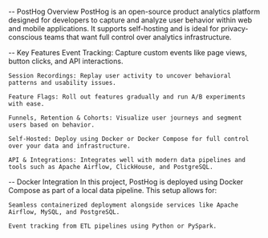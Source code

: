 -- PostHog Overview
    PostHog is an open-source product analytics platform designed for developers to capture and analyze user behavior within web and mobile applications. It supports self-hosting and is ideal for privacy-conscious teams that want full control over analytics infrastructure.

-- Key Features
    Event Tracking: Capture custom events like page views, button clicks, and API interactions.

    Session Recordings: Replay user activity to uncover behavioral patterns and usability issues.

    Feature Flags: Roll out features gradually and run A/B experiments with ease.

    Funnels, Retention & Cohorts: Visualize user journeys and segment users based on behavior.

    Self-Hosted: Deploy using Docker or Docker Compose for full control over your data and infrastructure.

    API & Integrations: Integrates well with modern data pipelines and tools such as Apache Airflow, ClickHouse, and PostgreSQL.

-- Docker Integration
    In this project, PostHog is deployed using Docker Compose as part of a local data pipeline. This setup allows for:

    Seamless containerized deployment alongside services like Apache Airflow, MySQL, and PostgreSQL.

    Event tracking from ETL pipelines using Python or PySpark.

